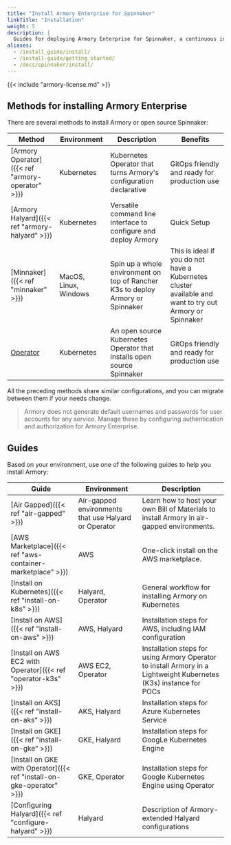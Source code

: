 ```yaml
---
title: "Install Armory Enterprise for Spinnaker"
linkTitle: "Installation"
weight: 5
description: |
  Guides for deploying Armory Enterprise for Spinnaker, a continuous integration and software delivery platform built on top of Spinnaker<sup>TM</sup>, in your air-gapped, local, or cloud environment (AWS, GCP, Azure, Kubernetes, OpenShift). Use the Armory Operator for Kubernetes to install  Armory Enterprise, or use the open source Operator to install open source Spinnaker in Kubernetes.
aliases:
  - /install_guide/install/
  - /install-guide/getting_started/
  - /docs/spinnaker/install/
---
```


{{< include "armory-license.md" >}}

## Methods for installing Armory Enterprise

There are several methods to install Armory or open source Spinnaker:

| Method                             | Environment           | Description                                                          | Benefits                                                            |
|------------------------------------|-----------------------|----------------------------------------------------------------------|-----------------------------------------------------------------|
| [Armory Operator]({{< ref "armory-operator" >}})   | Kubernetes            | Kubernetes Operator that turns Armory's configuration declarative | GitOps friendly and ready for production use                                 |
| [Armory Halyard]({{< ref "armory-halyard" >}}) | Kubernetes            | Versatile command line interface to configure and deploy Armory   | Quick Setup                                                     |
| [Minnaker]({{< ref "minnaker" >}})             | MacOS, Linux, Windows | Spin up a whole environment on top of Rancher K3s to deploy Armory or Spinnaker    | This is ideal if you do not have a Kubernetes cluster available and want to try out Armory or Spinnaker |
| [Operator](https://github.com/armory/spinnaker-operator)   | Kubernetes            | An open source Kubernetes Operator that installs open source Spinnaker | GitOps friendly and ready for production use                                 |


All the preceding methods share similar configurations, and you can migrate between them if your needs change.

> Armory does not generate default usernames and passwords for user accounts for any service. Manage these by configuring authentication and authorization for Armory Enterprise.

## Guides

Based on your environment, use one of the following guides to help you install Armory:

| Guide                                                                 | Environment                    | Description                               |
|-----------------------------------------------------------------------|--------------------------------|-------------------------------------------|
| [Air Gapped]({{< ref "air-gapped" >}})                                | Air-gapped environments that use Halyard or Operator | Learn how to host your own Bill of Materials to install Armory in air-gapped environments.                     |
| [AWS Marketplace]({{< ref "aws-container-marketplace" >}})            | AWS                            | One-click install on the AWS marketplace.      |
| [Install on Kubernetes]({{< ref "install-on-k8s" >}})                 | Halyard, Operator              | General workflow for installing Armory on Kubernetes                    |
| [Install on AWS]({{< ref "install-on-aws" >}})                        | AWS, Halyard                   | Installation steps for AWS, including IAM configuration |
| [Install on AWS EC2 with Operator]({{< ref "operator-k3s" >}})        | AWS EC2, Operator              | Installation steps for using Armory Operator to install Armory in a Lightweight Kubernetes (K3s) instance for POCs
| [Install on AKS]({{< ref "install-on-aks" >}})                        | AKS, Halyard                   | Installation steps for Azure Kubernetes Service                   |
| [Install on GKE]({{< ref "install-on-gke" >}})                        | GKE, Halyard                   | Installation steps for GoogLe Kubernetes Engine                    |
| [Install on GKE with Operator]({{< ref "install-on-gke-operator" >}}) | GKE, Operator                  | Installation steps for Google Kubernetes Engine using Operator                    |
| [Configuring Halyard]({{< ref "configure-halyard" >}})                | Halyard                        | Description of Armory-extended Halyard configurations              |
